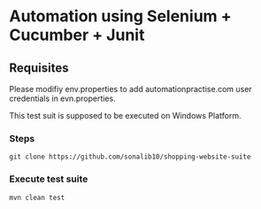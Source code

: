 # Automation using Selenium + Cucumber + Junit

## Requisites
Please modifiy env.properties to add automationpractise.com user credentials in evn.properties.

This test suit is supposed to be executed on Windows Platform.

### Steps

```
git clone https://github.com/sonalib10/shopping-website-suite
```

### Execute test suite
```
mvn clean test
```

